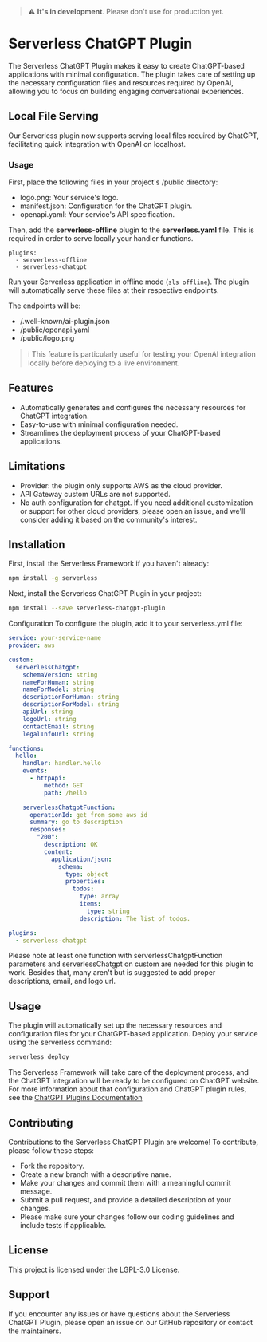 > :warning: **It's in development**. Please don't use for production yet.

# Serverless ChatGPT Plugin
The Serverless ChatGPT Plugin makes it easy to create ChatGPT-based applications with minimal configuration. The plugin takes care of setting up the necessary configuration files and resources required by OpenAI, allowing you to focus on building engaging conversational experiences.

## Local File Serving
Our Serverless plugin now supports serving local files required by ChatGPT, facilitating quick integration with OpenAI on localhost.

### Usage
First, place the following files in your project's /public directory:
- logo.png: Your service's logo.
- manifest.json: Configuration for the ChatGPT plugin.
- openapi.yaml: Your service's API specification.

Then, add the **serverless-offline** plugin to the **serverless.yaml** file. This is required in order to serve locally your handler functions.
```
plugins:
  - serverless-offline
  - serverless-chatgpt
```

Run your Serverless application in offline mode (```sls offline```). The plugin will automatically serve these files at their respective endpoints.

The endpoints will be:
- /.well-known/ai-plugin.json
- /public/openapi.yaml
- /public/logo.png

> :information_source: This feature is particularly useful for testing your OpenAI integration locally before deploying to a live environment.

## Features
- Automatically generates and configures the necessary resources for ChatGPT integration.
- Easy-to-use with minimal configuration needed.
- Streamlines the deployment process of your ChatGPT-based applications.

## Limitations
- Provider: the plugin only supports AWS as the cloud provider.
- API Gateway custom URLs are not supported.
- No auth configuration for chatgpt.
If you need additional customization or support for other cloud providers, please open an issue, and we'll consider adding it based on the community's interest.

## Installation
First, install the Serverless Framework if you haven't already:

```bash
npm install -g serverless
```

Next, install the Serverless ChatGPT Plugin in your project:
```bash
npm install --save serverless-chatgpt-plugin
```

Configuration
To configure the plugin, add it to your serverless.yml file:

```yaml
service: your-service-name
provider: aws

custom:
  serverlessChatgpt:
    schemaVersion: string
    nameForHuman: string
    nameForModel: string
    descriptionForHuman: string
    descriptionForModel: string
    apiUrl: string
    logoUrl: string
    contactEmail: string
    legalInfoUrl: string

functions:
  hello:
    handler: handler.hello
    events:
      - httpApi:
          method: GET
          path: /hello

    serverlessChatgptFunction:
      operationId: get from some aws id
      summary: go to description
      responses:
        "200":
          description: OK
          content:
            application/json:
              schema:
                type: object
                properties:
                  todos:
                    type: array
                    items:
                      type: string
                    description: The list of todos.

plugins:
  - serverless-chatgpt
```

Please note at least one function with serverlessChatgptFunction parameters and serverlessChatgpt on custom are needed for this plugin to work. Besides that, many aren't but is suggested to add proper descriptions, email, and logo url.
## Usage
The plugin will automatically set up the necessary resources and configuration files for your ChatGPT-based application. Deploy your service using the serverless command:

```bash
serverless deploy
```
The Serverless Framework will take care of the deployment process, and the ChatGPT integration will be ready to be configured on ChatGPT website. 
For more information about that configuration and ChatGPT plugin rules, see the [ChatGPT Plugins Documentation](https://platform.openai.com/docs/plugins/introduction)

## Contributing
Contributions to the Serverless ChatGPT Plugin are welcome! To contribute, please follow these steps:

- Fork the repository.
- Create a new branch with a descriptive name.
- Make your changes and commit them with a meaningful commit message.
- Submit a pull request, and provide a detailed description of your changes.
- Please make sure your changes follow our coding guidelines and include tests if applicable.

## License
This project is licensed under the LGPL-3.0 License.

## Support
If you encounter any issues or have questions about the Serverless ChatGPT Plugin, please open an issue on our GitHub repository or contact the maintainers.
